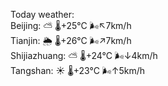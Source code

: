 Today weather:  
Beijing: ⛅️  🌡️+25°C 🌬️↖7km/h  
Tianjin: 🌦   🌡️+26°C 🌬️↗7km/h  
Shijiazhuang: ⛅️  🌡️+24°C 🌬️↓4km/h  
Tangshan: ☀️   🌡️+23°C 🌬️↑5km/h  
